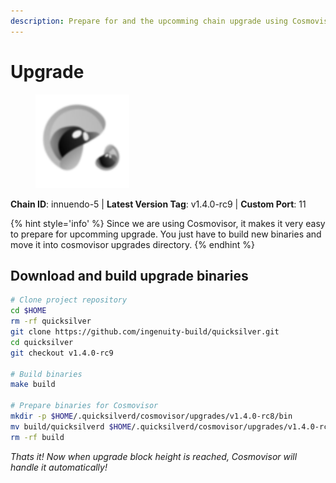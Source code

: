 ```yaml
---
description: Prepare for and the upcomming chain upgrade using Cosmovisor.
---
```


# Upgrade

<figure><img src="https://raw.githubusercontent.com/kj89/cosmos-images/main/logos/quicksilver.png" width="150" alt=""><figcaption></figcaption></figure>

**Chain ID**: innuendo-5 | **Latest Version Tag**: v1.4.0-rc9 | **Custom Port**: 11

{% hint style='info' %}
Since we are using Cosmovisor, it makes it very easy to prepare for upcomming upgrade.
You just have to build new binaries and move it into cosmovisor upgrades directory.
{% endhint %}

## Download and build upgrade binaries

```bash
# Clone project repository
cd $HOME
rm -rf quicksilver
git clone https://github.com/ingenuity-build/quicksilver.git
cd quicksilver
git checkout v1.4.0-rc9

# Build binaries
make build

# Prepare binaries for Cosmovisor
mkdir -p $HOME/.quicksilverd/cosmovisor/upgrades/v1.4.0-rc8/bin
mv build/quicksilverd $HOME/.quicksilverd/cosmovisor/upgrades/v1.4.0-rc8/bin/
rm -rf build
```

*Thats it! Now when upgrade block height is reached, Cosmovisor will handle it automatically!*
